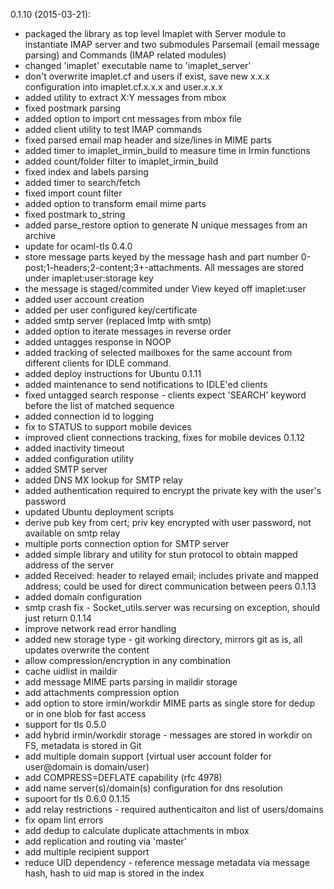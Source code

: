 0.1.10 (2015-03-21):
* packaged the library as top level Imaplet with Server module to instantiate IMAP server and two submodules Parsemail (email message parsing) and Commands (IMAP related modules)
* changed 'imaplet' executable name to 'imaplet_server'
* don't overwrite imaplet.cf and users if exist, save new x.x.x configuration into imaplet.cf.x.x.x and user.x.x.x
* added utility to extract X:Y messages from mbox
* fixed postmark parsing
* added option to import cnt messages from mbox file
* added client utility to test IMAP commands
* fixed parsed email map header and size/lines in MIME parts
* added timer to imaplet_irmin_build to measure time in Irmin functions
* added count/folder filter to imaplet_irmin_build
* fixed index and labels parsing
* added timer to search/fetch
* fixed import count filter
* added option to transform email mime parts
* fixed postmark to_string
* added parse_restore option to generate N unique messages from an archive
* update for ocaml-tls 0.4.0
* store message parts keyed by the message hash and part number 0-post;1-headers;2-content;3+-attachments. All messages are stored under imaplet:user:storage key
* the message is staged/commited under View keyed off imaplet:user
* added user account creation
* added per user configured key/certificate
* added smtp server (replaced lmtp with smtp)
* added option to iterate messages in reverse order
* added untagges response in NOOP
* added tracking of selected mailboxes for the same account from different clients for IDLE command.
* added deploy instructions for Ubuntu
0.1.11
* added maintenance to send notifications to IDLE'ed clients
* fixed untagged search response - clients expect 'SEARCH' keyword before the list of matched sequence
* added connection id to logging
* fix to STATUS to support mobile devices
* improved client connections tracking, fixes for mobile devices
0.1.12
* added inactivity timeout
* added configuration utility
* added SMTP server
* added DNS MX lookup for SMTP relay
* added authentication required to encrypt the private key with the user's password
* updated Ubuntu deployment scripts
* derive pub key from cert; priv key encrypted with user password, not available on smtp relay
* multiple ports connection option for SMTP server
* added simple library and utility for stun protocol to obtain mapped address of the server
* added Received: header to relayed email; includes private and mapped address; could be used for direct communication between peers
0.1.13
* added domain configuration
* smtp crash fix - Socket_utils.server was recursing on exception, should just return
0.1.14
* improve network read error handling
* added new storage type - git working directory, mirrors git as is, all updates overwrite the content
* allow compression/encryption in any combination
* cache uidlist in maildir
* add message MIME parts parsing in maildir storage
* add attachments compression option
* add option to store irmin/workdir MIME parts as single store for dedup or in one blob for fast access
* support for tls 0.5.0
* add hybrid irmin/workdir storage - messages are stored in workdir on FS, metadata is stored in Git
* add multiple domain support (virtual user account folder for user@domain is domain/user)
* add COMPRESS=DEFLATE capability (rfc 4978)
* add name server(s)/domain(s) configuration for dns resolution
* supoort for tls 0.6.0
0.1.15
* add relay restrictions - required authenticaiton and list of users/domains
* fix opam lint errors
* add dedup to calculate duplicate attachments in mbox
* add replication and routing via 'master'
* add multiple recipient support
* reduce UID dependency - reference message metadata via message hash, hash to uid map is stored in the index
